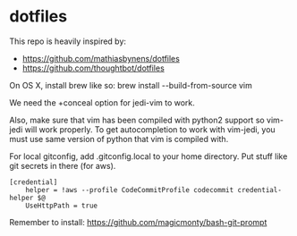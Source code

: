 # dotfiles

This repo is heavily inspired by:
   * https://github.com/mathiasbynens/dotfiles
   * https://github.com/thoughtbot/dotfiles

On OS X, install brew like so:
brew install --build-from-source  vim

We need the +conceal option for jedi-vim to work.

Also, make sure that vim has been compiled with python2 support so vim-jedi 
will work properly.  To get autocompletion to work with vim-jedi, you 
must use same version of python that vim is compiled with.

For local gitconfig, add .gitconfig.local to your home directory.
Put stuff like git secrets in there (for aws).

```
[credential]    
    helper = !aws --profile CodeCommitProfile codecommit credential-helper $@
    UseHttpPath = true
```
Remember to install: https://github.com/magicmonty/bash-git-prompt
